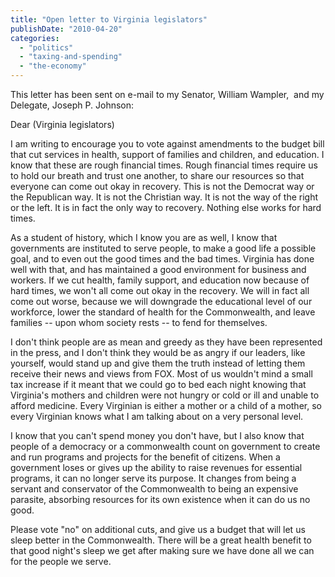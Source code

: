 ```yaml
---
title: "Open letter to Virginia legislators"
publishDate: "2010-04-20"
categories: 
  - "politics"
  - "taxing-and-spending"
  - "the-economy"
---
```


This letter has been sent on e-mail to my Senator, William Wampler,  and my Delegate, Joseph P. Johnson:

Dear (Virginia legislators)

I am writing to encourage you to vote against amendments to the budget bill that cut services in health, support of families and children, and education. I know that these are rough financial times. Rough financial times require us to hold our breath and trust one another, to share our resources so that everyone can come out okay in recovery. This is not the Democrat way or the Republican way. It is not the Christian way. It is not the way of the right or the left. It is in fact the only way to recovery. Nothing else works for hard times.

As a student of history, which I know you are as well, I know that governments are instituted to serve people, to make a good life a possible goal, and to even out the good times and the bad times. Virginia has done well with that, and has maintained a good environment for business and workers. If we cut health, family support, and education now because of hard times, we won't all come out okay in the recovery. We will in fact all come out worse, because we will downgrade the educational level of our workforce, lower the standard of health for the Commonwealth, and leave families -- upon whom society rests -- to fend for themselves.

I don't think people are as mean and greedy as they have been represented in the press, and I don't think they would be as angry if our leaders, like yourself, would stand up and give them the truth instead of letting them receive their news and views from FOX. Most of us wouldn't mind a small tax increase if it meant that we could go to bed each night knowing that Virginia's mothers and children were not hungry or cold or ill and unable to afford medicine. Every Virginian is either a mother or a child of a mother, so every Virginian knows what I am talking about on a very personal level.

I know that you can't spend money you don't have, but I also know that people of a democracy or a commonwealth count on government to create and run programs and projects for the benefit of citizens. When a government loses or gives up the ability to raise revenues for essential programs, it can no longer serve its purpose. It changes from being a servant and conservator of the Commonwealth to being an expensive parasite, absorbing resources for its own existence when it can do us no good.

Please vote "no" on additional cuts, and give us a budget that will let us sleep better in the Commonwealth. There will be a great health benefit to that good night's sleep we get after making sure we have done all we can for the people we serve.
